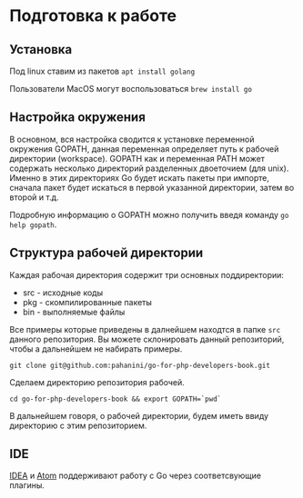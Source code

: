 # Подготовка к работе

## Установка

Под linux ставим из пакетов `apt install golang`

Пользователи MacOS могут воспользоваться `brew install go`

## Настройка окружения

В основном, вся настройка сводится к установке переменной окружения GOPATH, данная
переменная определяет путь к рабочей директории (workspace). GOPATH как и переменная PATH
может содержать несколько директорий разделенных двоеточием (для unix). Именно в этих
директориях Go будет искать пакеты при импорте, сначала пакет будет искаться в первой
указанной директории, затем во второй и т.д.

Подробную информацию о GOPATH можно получить введя команду ```go help gopath```.

## Структура рабочей директории

Каждая рабочая директория содержит три основных поддиректории:

- src - исходные коды
- pkg - скомпилированные пакеты
- bin - выполняемые файлы

Все примеры которые приведены в далнейшем находтся в папке `src` данного репозитория.
Вы можете склонировать данный репозиторий, чтобы а дальнейшем не набирать примеры.  

```
git clone git@github.com:pahanini/go-for-php-developers-book.git
```

Сделаем директорию репозитория рабочей.

```
cd go-for-php-developers-book && export GOPATH=`pwd`
```

В дальнейшем говоря, о рабочей директории, будем иметь ввиду директорию
с этим репозиторием.

## IDE

[IDEA](https://www.jetbrains.com/idea/) и [Atom](https://atom.io/) поддерживают работу
с Go через соответсвующие плагины.

